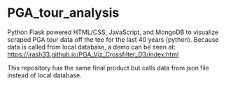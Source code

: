 # PGA_tour_analysis

Python Flask powered HTML/CSS, JavaScript, and MongoDB to visualize scraped PGA tour data off the tee for the last 40 years (python). Because data is called from local database, a demo can be seen at: https://jrash33.github.io/PGA_Viz_Crossfilter_D3/index.html

This repository has the same final product but calls data from json file instead of local database.
